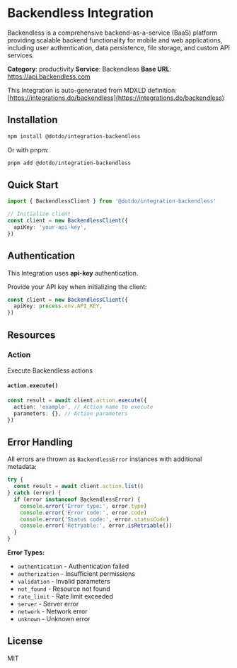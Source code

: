 # Backendless Integration

Backendless is a comprehensive backend-as-a-service (BaaS) platform providing scalable backend functionality for mobile and web applications, including user authentication, data persistence, file storage, and custom API services.

**Category**: productivity
**Service**: Backendless
**Base URL**: https://api.backendless.com

This Integration is auto-generated from MDXLD definition: [https://integrations.do/backendless](https://integrations.do/backendless)

## Installation

```bash
npm install @dotdo/integration-backendless
```

Or with pnpm:

```bash
pnpm add @dotdo/integration-backendless
```

## Quick Start

```typescript
import { BackendlessClient } from '@dotdo/integration-backendless'

// Initialize client
const client = new BackendlessClient({
  apiKey: 'your-api-key',
})
```

## Authentication

This Integration uses **api-key** authentication.

Provide your API key when initializing the client:

```typescript
const client = new BackendlessClient({
  apiKey: process.env.API_KEY,
})
```

## Resources

### Action

Execute Backendless actions

#### `action.execute()`

```typescript
const result = await client.action.execute({
  action: 'example', // Action name to execute
  parameters: {}, // Action parameters
})
```

## Error Handling

All errors are thrown as `BackendlessError` instances with additional metadata:

```typescript
try {
  const result = await client.action.list()
} catch (error) {
  if (error instanceof BackendlessError) {
    console.error('Error type:', error.type)
    console.error('Error code:', error.code)
    console.error('Status code:', error.statusCode)
    console.error('Retryable:', error.isRetriable())
  }
}
```

**Error Types:**

- `authentication` - Authentication failed
- `authorization` - Insufficient permissions
- `validation` - Invalid parameters
- `not_found` - Resource not found
- `rate_limit` - Rate limit exceeded
- `server` - Server error
- `network` - Network error
- `unknown` - Unknown error

## License

MIT
